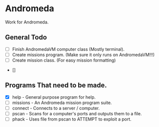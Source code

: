 # Andromeda

Work for Andromeda.

## General Todo

- [ ] Finish AndromedaVM computer class (Mostly terminal).
- [ ] Create missions program. (Make sure it only runs on AndromedaVM!!!)
- [ ] Create mission class. (For easy mission formatting)
- []

## Programs That need to be made.

- [x] help - General purpose program for help.
- [ ] missions - An Andromeda mission program suite.
- [ ] connect - Connects to a server / computer.
- [ ] pscan - Scans for a computer's ports and outputs them to a file.
- [ ] phack - Uses file from pscan to ATTEMPT to exploit a port.